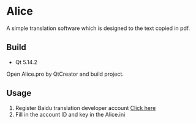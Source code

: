 # Alice

A simple translation software which is designed to the text copied in pdf.

## Build

- Qt 5.14.2

Open Alice.pro by QtCreator and build project.

## Usage

1. Register Baidu translation developer account [Click here](https://ripperhe.gitee.io/bob/#/service/translate/baidu)
2. Fill in the account ID and key in the Alice.ini 

